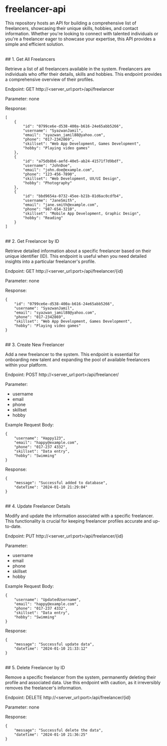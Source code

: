 # freelancer-api

This repository hosts an API for building a comprehensive list of freelancers, showcasing their unique skills, hobbies, and contact information. Whether you're looking to connect with talented individuals or you're a freelancer eager to showcase your expertise, this API provides a simple and efficient solution.

</br>
## 1. Get All Freelancers

Retrieve a list of all freelancers available in the system. Freelancers are individuals who offer their details, skills and hobbies. This endpoint provides a comprehensive overview of their profiles.

Endpoint: GET http://<server_url:port>/api/freelancer

Parameter: none

Response:

```
[
    {
        "id": "0799ce6e-d538-400a-b616-24e65abb5266",
        "username": "SyazwanJamil",
        "email": "syazwan_jamil88@yahoo.com",
        "phone": "017-2342869",
        "skillset": "Web App Development, Games Development",
        "hobby": "Playing video games"
    },
    {
        "id": "a75db8b6-aefd-40e5-ab24-41571f7d9bdf",
        "username": "JohnDoe",
        "email": "john.doe@example.com",
        "phone": "123-456-7890",
        "skillset": "Web Development, UX/UI Design",
        "hobby": "Photography"
    },
    {
        "id": "bbd9654a-0732-45ee-b21b-81d6ac0cdfb4",
        "username": "JaneSmith",
        "email": "jane.smith@example.com",
        "phone": "987-654-3210",
        "skillset": "Mobile App Development, Graphic Design",
        "hobby": "Reading"
    }
]
```

</br>
## 2. Get Freelancer by ID

Retrieve detailed information about a specific freelancer based on their unique identifier (ID). This endpoint is useful when you need detailed insights into a particular freelancer's profile.

Endpoint: GET http://<server_url:port>/api/freelancer/{id}

Parameter: none

Response:

```
{
    "id": "0799ce6e-d538-400a-b616-24e65abb5266",
    "username": "SyazwanJamil",
    "email": "syazwan_jamil88@yahoo.com",
    "phone": "017-2342869",
    "skillset": "Web App Development, Games Development",
    "hobby": "Playing video games"
}
```

</br>
## 3. Create New Freelancer

Add a new freelancer to the system. This endpoint is essential for onboarding new talent and expanding the pool of available freelancers within your platform.

Endpoint: POST http://<server_url:port>/api/freelancer/

Parameter:

- username
- email
- phone
- skillset
- hobby

Example Request Body:

```
{
    "username": "Happy123",
    "email": "happy@example.com",
    "phone": "017-237 4332",
    "skillset": "Data entry",
    "hobby": "Swimming"
}
```

Response:

```
{
    "message": "Successful added to database",
    "dateTime": "2024-01-10 21:29:04"
}
```

</br>
## 4. Update Freelancer Details

Modify and update the information associated with a specific freelancer. This functionality is crucial for keeping freelancer profiles accurate and up-to-date.

Endpoint: PUT http://<server_url:port>/api/freelancer/{id}

Parameter:

- username
- email
- phone
- skillset
- hobby

Example Request Body:

```
{
    "username": "UpdatedUsername",
    "email": "happy@example.com",
    "phone": "017-237 4332",
    "skillset": "Data entry",
    "hobby": "Swimming"
}
```

Response:

```
{
    "message": "Successful update data",
    "dateTime": "2024-01-10 21:33:12"
}
```

</br>
## 5. Delete Freelancer by ID

Remove a specific freelancer from the system, permanently deleting their profile and associated data. Use this endpoint with caution, as it irreversibly removes the freelancer's information.

Endpoint: DELETE http://<server_url:port>/api/freelancer/{id}

Parameter: none

Response:

```
{
    "message": "Successful delete the data",
    "dateTime": "2024-01-10 21:36:25"
}
```
